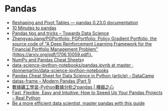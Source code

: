 # Pandas

* [Reshaping and Pivot Tables — pandas 0.23.0 documentation](https://pandas.pydata.org/pandas-docs/stable/reshaping.html)
* [10 Minutes to pandas](https://pandas.pydata.org/pandas-docs/stable/10min.html)
* [Pandas tips and tricks – Towards Data Science](https://towardsdatascience.com/pandas-tips-and-tricks-33bcc8a40bb9)
* [ZhengyaoJiang/PGPortfolio: PGPortfolio: Policy Gradient Portfolio, the source code of "A Deep Reinforcement Learning Framework for the Financial Portfolio Management Problem"\(https://arxiv.org/pdf/1706.10059.pdf\).](https://github.com/ZhengyaoJiang/PGPortfolio)
* [NumPy and Pandas Cheat Sheets](http://datasciencefree.com/pandas.pdf)s
* [data-science-ipython-notebooks/pandas.ipynb at master · donnemartin/data-science-ipython-notebooks](https://github.com/donnemartin/data-science-ipython-notebooks/blob/master/pandas/pandas.ipynb)
* [Pandas Cheat Sheet for Data Science in Python \(article\) - DataCamp](https://www.datacamp.com/community/blog/python-pandas-cheat-sheet#gs.S4P4T=U)
* [datas-frame – Modern Pandas \(Part 1\)](https://tomaugspurger.github.io/modern-1-intro.html)
* [數據礦工學習-Python數據分析之pandas \| 機器之心](https://www.jiqizhixin.com/articles/2018-07-18-3)
* [Fast, Flexible, Easy and Intuitive: How to Speed Up Your Pandas Projects – Real Python](https://realpython.com/fast-flexible-pandas/)
* [Be a more efficient data scientist, master pandas with this guide](https://towardsdatascience.com/be-a-more-efficient-data-scientist-today-master-pandas-with-this-guide-ea362d27386)

